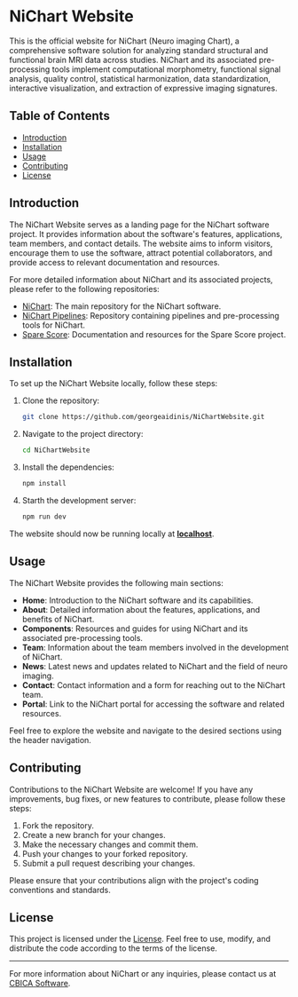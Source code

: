 # NiChart Website

This is the official website for NiChart (Neuro imaging Chart), a comprehensive software solution for analyzing standard structural and functional brain MRI data across studies. NiChart and its associated pre-processing tools implement computational morphometry, functional signal analysis, quality control, statistical harmonization, data standardization, interactive visualization, and extraction of expressive imaging signatures.

## Table of Contents

- [Introduction](#introduction)
- [Installation](#installation)
- [Usage](#usage)
- [Contributing](#contributing)
- [License](#license)

## Introduction

The NiChart Website serves as a landing page for the NiChart software project. It provides information about the software's features, applications, team members, and contact details. The website aims to inform visitors, encourage them to use the software, attract potential collaborators, and provide access to relevant documentation and resources.

For more detailed information about NiChart and its associated projects, please refer to the following repositories:

- [NiChart](https://github.com/georgeaidinis/NiChart): The main repository for the NiChart software.
- [NiChart Pipelines](https://github.com/georgeaidinis/niCHARTPipelines): Repository containing pipelines and pre-processing tools for NiChart.
- [Spare Score](https://github.com/georgeaidinis/spare_score): Documentation and resources for the Spare Score project.

## Installation

To set up the NiChart Website locally, follow these steps:

1. Clone the repository:

    ```bash
    git clone https://github.com/georgeaidinis/NiChartWebsite.git
    ```

2. Navigate to the project directory:

    ```bash
    cd NiChartWebsite
    ```

3. Install the dependencies:

    ```bash
    npm install
    ```

4. Starth the development server:

    ```bash
    npm run dev
    ```

The website should now be running locally at **[localhost](http://localhost:3000)**.

## Usage

The NiChart Website provides the following main sections:

- **Home**: Introduction to the NiChart software and its capabilities.
- **About**: Detailed information about the features, applications, and benefits of NiChart.
- **Components**: Resources and guides for using NiChart and its associated pre-processing tools.
- **Team**: Information about the team members involved in the development of NiChart.
- **News**: Latest news and updates related to NiChart and the field of neuro imaging.
- **Contact**: Contact information and a form for reaching out to the NiChart team.
- **Portal**: Link to the NiChart portal for accessing the software and related resources.

Feel free to explore the website and navigate to the desired sections using the header navigation.

## Contributing

Contributions to the NiChart Website are welcome! If you have any improvements, bug fixes, or new features to contribute, please follow these steps:

1. Fork the repository.
2. Create a new branch for your changes.
3. Make the necessary changes and commit them.
4. Push your changes to your forked repository.
5. Submit a pull request describing your changes.

Please ensure that your contributions align with the project's coding conventions and standards.

## License

This project is licensed under the [License](LICENSE). Feel free to use, modify, and distribute the code according to the terms of the license.

---

For more information about NiChart or any inquiries, please contact us at [CBICA Software](mailto:software@cbica.upenn.edu).
